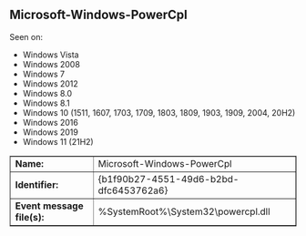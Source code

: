 ## Microsoft-Windows-PowerCpl

Seen on:
* Windows Vista
* Windows 2008
* Windows 7
* Windows 2012
* Windows 8.0
* Windows 8.1
* Windows 10 (1511, 1607, 1703, 1709, 1803, 1809, 1903, 1909, 2004, 20H2)
* Windows 2016
* Windows 2019
* Windows 11 (21H2)

<table border="1" class="docutils">
  <tbody>
    <tr>
      <td><b>Name:</b></td>
      <td>Microsoft-Windows-PowerCpl</td>
    </tr>
    <tr>
      <td><b>Identifier:</b></td>
      <td>{b1f90b27-4551-49d6-b2bd-dfc6453762a6}</td>
    </tr>
    <tr>
      <td><b>Event message file(s):</b></td>
      <td>%SystemRoot%\System32\powercpl.dll</td>
    </tr>
  </tbody>
</table>

&nbsp;

